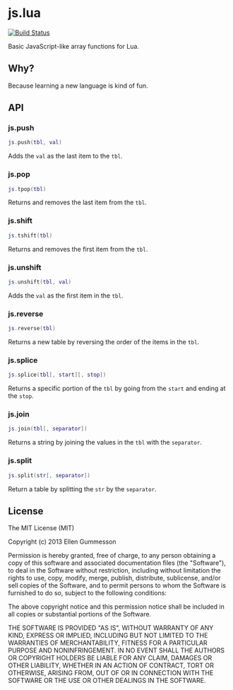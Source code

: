 # js.lua

[![Build Status](https://travis-ci.org/gummesson/js.lua.png?branch=master)](https://travis-ci.org/gummesson/js.lua)

Basic JavaScript-like array functions for Lua.

## Why?

Because learning a new language is kind of fun.

## API

### js.push

~~~ lua
js.push(tbl, val)
~~~

Adds the `val` as the last item to the `tbl`.

### js.pop

~~~ lua
js.tpop(tbl)
~~~

Returns and removes the last item from the `tbl`.

### js.shift

~~~ lua
js.tshift(tbl)
~~~

Returns and removes the first item from the `tbl`.

### js.unshift

~~~ lua
js.unshift(tbl, val)
~~~

Adds the `val` as the first item in the `tbl`.

### js.reverse

~~~ lua
js.reverse(tbl)
~~~

Returns a new table by reversing the order of the items in the `tbl`.

### js.splice

~~~ lua
js.splice(tbl[, start][, stop])
~~~

Returns a specific portion of the `tbl` by going from the `start` and ending at the `stop`.

### js.join

~~~ lua
js.join(tbl[, separator])
~~~

Returns a string by joining the values in the `tbl` with the `separator`.

### js.split

~~~ lua
js.split(str[, separator])
~~~

Return a table by splitting the `str` by the `separator`.

## License

The MIT License (MIT)

Copyright (c) 2013 Ellen Gummesson

Permission is hereby granted, free of charge, to any person obtaining a copy
of this software and associated documentation files (the "Software"), to deal
in the Software without restriction, including without limitation the rights
to use, copy, modify, merge, publish, distribute, sublicense, and/or sell
copies of the Software, and to permit persons to whom the Software is
furnished to do so, subject to the following conditions:

The above copyright notice and this permission notice shall be included in
all copies or substantial portions of the Software.

THE SOFTWARE IS PROVIDED "AS IS", WITHOUT WARRANTY OF ANY KIND, EXPRESS OR
IMPLIED, INCLUDING BUT NOT LIMITED TO THE WARRANTIES OF MERCHANTABILITY,
FITNESS FOR A PARTICULAR PURPOSE AND NONINFRINGEMENT. IN NO EVENT SHALL THE
AUTHORS OR COPYRIGHT HOLDERS BE LIABLE FOR ANY CLAIM, DAMAGES OR OTHER
LIABILITY, WHETHER IN AN ACTION OF CONTRACT, TORT OR OTHERWISE, ARISING FROM,
OUT OF OR IN CONNECTION WITH THE SOFTWARE OR THE USE OR OTHER DEALINGS IN
THE SOFTWARE.

